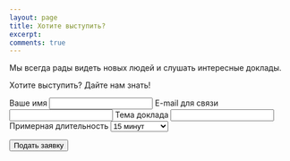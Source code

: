 ```yaml
---
layout: page
title: Хотите выступить?
excerpt: 
comments: true
---
```


Мы всегда рады видеть новых людей и слушать интересные доклады. 

Хотите выступить? Дайте нам знать!

<form action="http://getsimpleform.com/messages?form_api_token=2e9c438668c9b50479edcbba97b8e85d" method="post">
  <!-- the redirect_to is optional, the form will redirect to the referrer on submission -->
  <input type='hidden' name='redirect_to' value='http://yarfrontend.ru/speakers/thank-you.html' />
  <!-- all your input fields here.... -->
  <label for='name'>Ваше имя</label>
  <input type='text' name='name' id='name' required=""/>
  <label for='email'>E-mail для связи</label>
  <input type='email' name='email' id='email' required=""/>
  <label for='theme'>Тема доклада</label>
  <input type='text' name='theme' id='theme' required="" />
  <label for='duration'>Примерная длительность</label>
  <select id="duration" name="duration" required="">
    <option value="15">15 минут</option>
    <option value="30">30 минут</option>
    <option value="45">45 минут</option>
    <option value="60">1 час</option>
    <option value="more">Больше часа</option>
  </select>
  <p>
  	<input type='submit' value='Подать заявку' class='btn' />
  </p>
</form>
